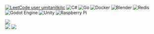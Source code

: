 [![LeetCode user umitanilkilic](https://img.shields.io/badge/dynamic/json?style=for-the-badge&labelColor=black&color=%23ffa116&label=Solved&query=solved&url=https%3A%2F%2Fleetcode-badge.vercel.app%2Fapi%2Fusers%2Fumitanilkilic&logo=leetcode&logoColor=yellow)](https://leetcode.com/umitanilkilic/)
![C#](https://img.shields.io/badge/c%23-%23239120.svg?style=for-the-badge&logo=csharp&logoColor=white) ![Go](https://img.shields.io/badge/go-%2300ADD8.svg?style=for-the-badge&logo=go&logoColor=white) ![Docker](https://img.shields.io/badge/docker-%230db7ed.svg?style=for-the-badge&logo=docker&logoColor=white) ![Blender](https://img.shields.io/badge/blender-%23F5792A.svg?style=for-the-badge&logo=blender&logoColor=white) ![Redis](https://img.shields.io/badge/redis-%23DD0031.svg?style=for-the-badge&logo=redis&logoColor=white) ![Godot Engine](https://img.shields.io/badge/GODOT-%23FFFFFF.svg?style=for-the-badge&logo=godot-engine) ![Unity](https://img.shields.io/badge/Unity-100000?style=for-the-badge&logo=unity&logoColor=white) ![Raspberry Pi](https://img.shields.io/badge/-RaspberryPi-C51A4A?style=for-the-badge&logo=Raspberry-Pi)


![](https://github-readme-stats.vercel.app/api/top-langs/?username=umitanilkilic&theme=dark&hide_border=false&include_all_commits=false&count_private=false&layout=compact)<br/>
![](https://github-readme-stats.vercel.app/api?username=umitanilkilic&theme=dark&hide_border=false&include_all_commits=false&count_private=false)
![](https://github-readme-streak-stats.herokuapp.com/?user=umitanilkilic&theme=dark&hide_border=false)
